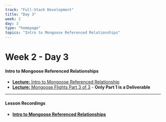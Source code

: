 ```yaml
---
track: "Full-Stack Development"
title: "Day 3"
week: 2
day: 3
type: "homepage"
topics: "Intro to Mongoose Referenced Relationships"
---
```



# Week 2 - Day 3

#### Intro to Mongoose Referenced Relationships

- [**Lecture:** Intro to Mongoose Referenced Relationship](/full-stack-development/week-2/day-3/lecture-materials/intro-to-mongoose-referenced-relationships)
- [**Lecture:** Mongoose Flights Part 3 of 3](/full-stack-development/week-2/day-3/labs/mongoose-flights-part-3) - **Only Part 1 is a Deliverable**




<hr>


#### Lesson Recordings

- [**Intro to Mongoose Referenced Relationships**](https://generalassembly.zoom.us/rec/share/MoLQsEG9gPNyJ6neO3TouOi0_w2WNpOr1ymQRPWVvGYF_GBHaqUGlv8e3fNfiZFY.onbqm4-wLElMPNJ3?startTime=1615986072000)